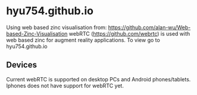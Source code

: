 # hyu754.github.io
Using web based zinc visualisation from: https://github.com/alan-wu/Web-based-Zinc-Visualisation
webRTC (https://github.com/webrtc) is used with web based zinc for augment reality applications.
To view go to hyu754.github.io
## Devices
Current webRTC is supported on desktop PCs and Android phones/tablets. Iphones does not have support for webRTC yet.

